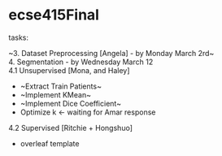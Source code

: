 # ecse415Final

tasks:<br />

~3. Dataset Preprocessing [Angela] - by Monday March 2rd~<br />
4. Segmentation - by Wednesday March 12<br />
4.1 Unsupervised [Mona, and Haley]<br />
* ~Extract Train Patients~
* ~Implement KMean~
* ~Implement Dice Coefficient~
* Optimize k <- waiting for Amar response
  
4.2 Supervised [Ritchie + Hongshuo]<br />

- overleaf template<br />

  
